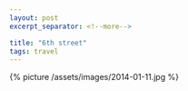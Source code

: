 ```yaml
---
layout: post
excerpt_separator: <!--more-->

title: "6th street"
tags: travel
---
```


{% picture /assets/images/2014-01-11.jpg %}
<!--more-->